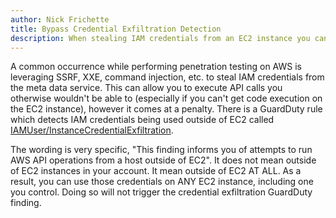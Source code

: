 ```yaml
---
author: Nick Frichette
title: Bypass Credential Exfiltration Detection
description: When stealing IAM credentials from an EC2 instance you can avoid a GuardDuty detection by using the keys from another EC2 instance.
---
```


A common occurrence while performing penetration testing on AWS is leveraging SSRF, XXE, command injection, etc. to steal IAM credentials from the meta data service. This can allow you to execute API calls you otherwise wouldn't be able to (especially if you can't get code execution on the EC2 instance), however it comes at a penalty. There is a GuardDuty rule which detects IAM credentials being used outside of EC2 called [IAMUser/InstanceCredentialExfiltration](https://docs.aws.amazon.com/guardduty/latest/ug/guardduty_finding-types-iam.html#unauthorizedaccess-iam-instancecredentialexfiltration).

The wording is very specific, "This finding informs you of attempts to run AWS API operations from a host outside of EC2". It does not mean outside of EC2 instances in your account. It mean outside of EC2 AT ALL. As a result, you can use those credentials on ANY EC2 instance, including one you control. Doing so will not trigger the credential exfiltration GuardDuty finding.